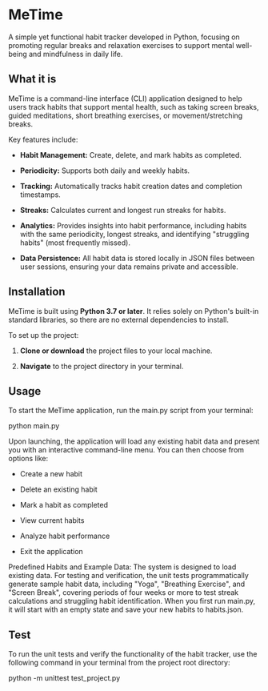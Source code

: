 # MeTime
A simple yet functional habit tracker developed in Python, focusing on promoting regular breaks and relaxation exercises to support mental well-being and mindfulness in daily life.

## What it is

MeTime is a command-line interface (CLI) application designed to help users track habits that support mental health, such as taking screen breaks, guided meditations, short breathing exercises, or movement/stretching breaks.

Key features include:

* **Habit Management:** Create, delete, and mark habits as completed.

* **Periodicity:** Supports both daily and weekly habits.

* **Tracking:** Automatically tracks habit creation dates and completion timestamps.

* **Streaks:** Calculates current and longest run streaks for habits.

* **Analytics:** Provides insights into habit performance, including habits with the same periodicity, longest streaks, and identifying "struggling habits" (most frequently missed).

* **Data Persistence:** All habit data is stored locally in JSON files between user sessions, ensuring your data remains private and accessible.

## Installation

MeTime is built using **Python 3.7 or later**. It relies solely on Python's built-in standard libraries, so there are no external dependencies to install.

To set up the project:

1.  **Clone or download** the project files to your local machine.

2.  **Navigate** to the project directory in your terminal.

## Usage

To start the MeTime application, run the main.py script from your terminal:

python main.py

Upon launching, the application will load any existing habit data and present you with an interactive command-line menu. You can then choose from options like:

* Create a new habit

* Delete an existing habit

* Mark a habit as completed

* View current habits

* Analyze habit performance

* Exit the application

Predefined Habits and Example Data:
The system is designed to load existing data. For testing and verification, the unit tests programmatically generate sample habit data, including "Yoga", "Breathing Exercise", and "Screen Break", covering periods of four weeks or more to test streak calculations and struggling habit identification. When you first run main.py, it will start with an empty state and save your new habits to habits.json.

## Test
To run the unit tests and verify the functionality of the habit tracker, use the following command in your terminal from the project root directory:

python -m unittest test_project.py

